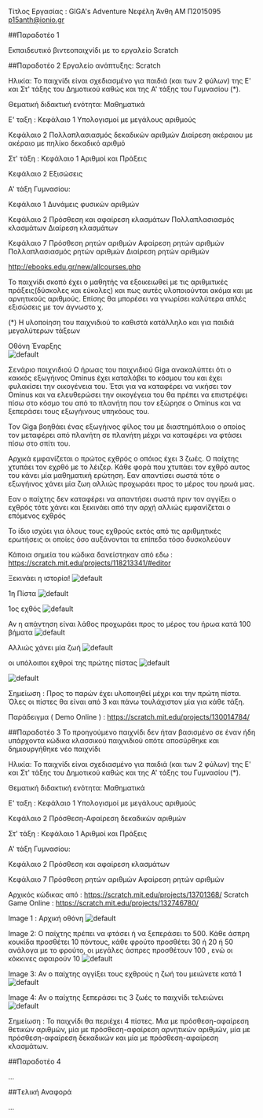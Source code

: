 Τίτλος Εργασίας : GIGA's Adventure
Νεφέλη Άνθη 
ΑΜ Π2015095
p15anth@ionio.gr

##Παραδοτέο 1

Εκπαιδευτικό βιντεοπαιχνίδι με το εργαλείο Scratch

##Παραδοτέο 2
Εργαλείο ανάπτυξης: Scratch

Ηλικία: Το παιχνίδι είναι σχεδιασμένο για παιδιά (και των 2 φύλων) της Ε' και Στ' τάξης του Δημοτικού καθώς και της Α' τάξης του Γυμνασίου (*).

Θεματική διδακτική ενότητα: Μαθηματικά

Ε' ταξη : 
Κεφάλαιο 1
Υπολογισμοί με μεγάλους αριθμούς

Κεφάλαιο 2 
Πολλαπλασιασμός δεκαδικών αριθμών
Διαίρεση ακέραιου με ακέραιο με πηλίκο δεκαδικό αριθμό

Στ' τάξη :
Κεφάλαιο 1 
Αριθμοί και Πράξεις 

Κεφάλαιο 2
Εξισώσεις 

Α' τάξη Γυμνασίου:

Κεφάλαιο 1
Δυνάμεις φυσικών αριθμών

Κεφάλαιο 2
Πρόσθεση και αφαίρεση κλασμάτων
Πολλαπλασιασμός κλασμάτων
Διαίρεση κλασμάτων

Κεφάλαιο 7 
Πρόσθεση ρητών αριθμών
Αφαίρεση ρητών αριθμών
Πολλαπλασιασμός ρητών αριθμών
Διαίρεση ρητών αριθμών

http://ebooks.edu.gr/new/allcourses.php

Το παιχνίδι σκοπό έχει ο μαθητής να εξοικειωθεί με τις αριθμιτικές πράξεις(δύσκολες και εύκολες) και πως αυτές υλοποιούνται ακόμα και
με αρνητικούς αριθμούς. Επίσης θα μπορέσει να γνωρίσει καλύτερα απλές εξισώσεις με τον άγνωστο χ.

(*) Η υλοποίηση του παιχνιδιού το καθιστά κατάλληλο και για παιδιά μεγαλύτερων τάξεων

Οθόνη Έναρξης  
![default](https://cloud.githubusercontent.com/assets/22680280/20117924/4e3a82ce-a60b-11e6-96b8-ed83852ffef9.png)


Σενάριο παιχνιδιού
Ο ήρωας του παιχνιδιού Giga ανακαλύπτει ότι ο κακκός εξωγήινος Ominus έχει καταλάβει το κόσμου του και έχει φυλακίσει 
την οικογένεια του. Έτσι για να καταφέρει να νικήσει τον Ominus και να ελευθερώσει την οικογέγεια του θα πρέπει να επιστρέψει
πίσω στο κόσμο του από το πλανήτη που τον εξώρησε ο Ominus και να ξεπεράσει τους εξωγήινους υπηκόους του.

Τον Giga βοηθάει ένας εξωγήινος φίλος του με διαστημόπλοιo ο οποίος τον μεταφέρει από πλανήτη σε πλανήτη μέχρι
να καταφέρει να φτάσει πίσω στο σπίτι του.

Αρχικά εμφανίζεται ο πρώτος εχθρός ο οπόιος έχει 3 ζωές. Ο παίχτης χτυπάει τον εχρθό με το λέιζερ. Κάθε φορά που χτυπάει τον εχθρό αυτος 
του κάνει μία μαθηματική ερώτηση. Εαν απαντίσει σωστά τότε ο εξωγήινος χάνει μία ζωη αλλιώς προχωράει προς το μέρος του ηρωά μας.

Εαν ο παίχτης δεν καταφέρει να απαντήσει σωστά πριν τον αγγίξει ο εχθρός τότε χάνει και ξεκινάει από την αρχή αλλιώς 
εμφανίζεται ο επόμενος εχθρός

Το ίδιο ισχύει για όλους τους εχθρούς εκτός από τις αριθμητικές ερωτήσεις οι οποίες όσο αυξάνονται τα επίπεδα τόσο δυσκολεύουν

Κάποια σημεία του κώδικα δανείστηκαν από εδω : https://scratch.mit.edu/projects/118213341/#editor


Ξεκινάει η ιστορία!
![default](https://cloud.githubusercontent.com/assets/22680280/20118271/85e4a49c-a60c-11e6-884b-26adeb91aa2f.png)

1η Πίστα 
![default](https://cloud.githubusercontent.com/assets/22680280/20118487/535683d2-a60d-11e6-8e2b-ad7bdda213e9.png)


1ος εχθός 
![default](https://cloud.githubusercontent.com/assets/22680280/20118663/04808afe-a60e-11e6-8933-2254d40f5329.png)

Αν η απάντηση είναι λάθος προχωράει προς το μέρος του ήρωα κατά 100 βήματα 
![default](https://cloud.githubusercontent.com/assets/22680280/20118749/645af95a-a60e-11e6-8d4f-9b1455c9d242.png)


Αλλιώς χάνει μία ζωή 
![default](https://cloud.githubusercontent.com/assets/22680280/20119295/a583e4a8-a610-11e6-85cc-08dfd554319d.png)


οι υπόλοιποι εχθροί της πρώτης πίστας 
![default](https://cloud.githubusercontent.com/assets/22680280/20119443/3f3f79d6-a611-11e6-8378-6cd1f59bb6f3.png)

![default](https://cloud.githubusercontent.com/assets/22680280/20119552/9b291b1c-a611-11e6-8658-24dbbd0042fd.png)



Σημείωση : Προς το παρών έχει υλοποιηθεί μέχρι και την πρώτη πίστα. Όλες οι πίστες θα είναι από 3 και πάνω τουλάχιστον 
μία για κάθε τάξη.

Παράδειγμα ( Demo Online ) : https://scratch.mit.edu/projects/130014784/


##Παραδοτέο 3
Το προηγούμενο παιχνίδι δεν ήταν βασισμένο σε έναν ήδη υπάρχοντα κώδικα κλασσικού παιχνιδιού οπότε αποσύρθηκε και δημιουργήθηκε νέο παιχνίδι

Ηλικία: Το παιχνίδι είναι σχεδιασμένο για παιδιά (και των 2 φύλων) της Ε' και Στ' τάξης του Δημοτικού καθώς και της Α' τάξης του Γυμνασίου (*).

Θεματική διδακτική ενότητα: Μαθηματικά

Ε' ταξη : 
Κεφάλαιο 1
Υπολογισμοί με μεγάλους αριθμούς

Κεφάλαιο 2 
Πρόσθεση-Αφαίρεση δεκαδικών αριθμών

Στ' τάξη :
Κεφάλαιο 1 
Αριθμοί και Πράξεις 


Α' τάξη Γυμνασίου:


Κεφάλαιο 2
Πρόσθεση και αφαίρεση κλασμάτων


Κεφάλαιο 7 
Πρόσθεση ρητών αριθμών
Αφαίρεση ρητών αριθμών


Αρχικός κώδικας από : https://scratch.mit.edu/projects/13701368/
Scratch Game Online : https://scratch.mit.edu/projects/132746780/


Image 1 : Αρχική οθόνη
![default](https://cloud.githubusercontent.com/assets/22680280/20964232/4ffe0494-bc79-11e6-94e4-18f39f910d05.png)


Image 2: Ο παίχτης πρέπει να φτάσει ή να ξεπεράσει το 500. Κάθε άσπρη κουκίδα προσθέτει 10 πόντους, κάθε φρούτο 
προσθέτει 30 ή 20 ή 50 ανάλογα με το φρούτο, οι μεγάλες άσπρες προσθέτουν 100 , ενώ οι κόκκινες αφαιρούν 10
![default](https://cloud.githubusercontent.com/assets/22680280/20964336/ca64187c-bc79-11e6-84fb-2cbbfa85cabe.png)


Image 3: Αν ο παίχτης αγγίξει τους εχθρούς η ζωή του μειώνετε κατά 1
![default](https://cloud.githubusercontent.com/assets/22680280/20964543/a5afbef4-bc7a-11e6-8115-54e603e8db2f.png)


Ιmage 4: Αν ο παίχτης ξεπεράσει τις 3 ζωές το παιχνίδι τελειώνει 
![default](https://cloud.githubusercontent.com/assets/22680280/20964693/3e61333a-bc7b-11e6-9981-3877e3009d33.png)


Σημείωση : Το παιχνίδι θα περιέχει 4 πίστες. Μια με πρόσθεση-αφαίρεση θετικών αριθμών, μία με πρόσθεση-αφαίρεση αρνητικών
αριθμών, μία με πρόσθεση-αφαίρεση δεκαδικών και μία με πρόσθεση-αφαίρεση κλασμάτων.



##Παραδοτέο 4

...

##Tελική Αναφορά

...
